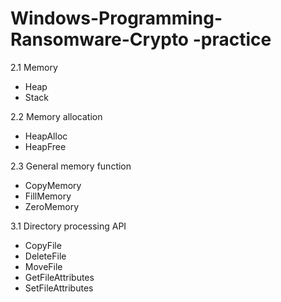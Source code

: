 # Windows-Programming-Ransomware-Crypto -practice

2.1 Memory
- Heap
- Stack

2.2 Memory allocation
- HeapAlloc
- HeapFree

2.3 General memory function
- CopyMemory
- FillMemory
- ZeroMemory

3.1 Directory processing API
- CopyFile
- DeleteFile
- MoveFile
- GetFileAttributes
- SetFileAttributes